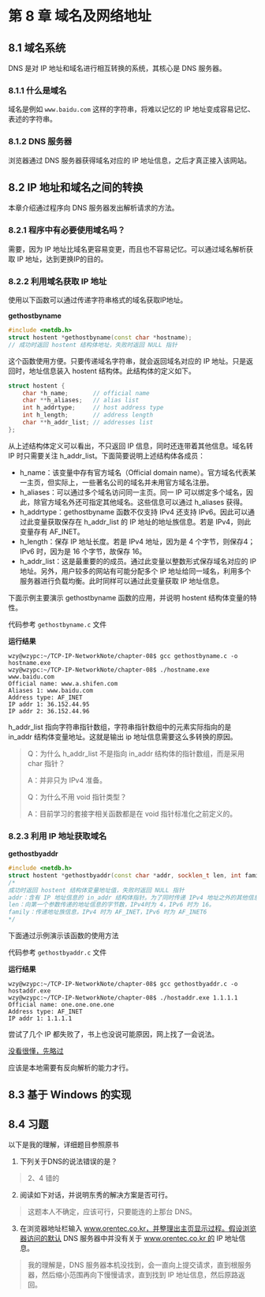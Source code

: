 # 第 8 章 域名及网络地址

## 8.1 域名系统

DNS 是对 IP 地址和域名进行相互转换的系统，其核心是 DNS 服务器。



### 8.1.1 什么是域名

域名是例如 `www.baidu.com` 这样的字符串，将难以记忆的 IP 地址变成容易记忆、表述的字符串。



### 8.1.2 DNS 服务器

浏览器通过 DNS 服务器获得域名对应的 IP 地址信息，之后才真正接入该网站。



## 8.2 IP 地址和域名之间的转换

本章介绍通过程序向 DNS 服务器发出解析请求的方法。



### 8.2.1 程序中有必要使用域名吗？

需要，因为 IP 地址比域名更容易变更，而且也不容易记忆。可以通过域名解析获取 IP 地址，达到更换IP的目的。



### 8.2.2 利用域名获取 IP 地址

使用以下函数可以通过传递字符串格式的域名获取IP地址。

**gethostbyname**

```cpp
#include <netdb.h>
struct hostent *gethostbyname(const char *hostname);
// 成功时返回 hostent 结构体地址，失败时返回 NULL 指针
```

这个函数使用方便。只要传递域名字符串，就会返回域名对应的 IP 地址。只是返回时，地址信息装入 hostent 结构体。此结构体的定义如下。

```cpp
struct hostent {
    char *h_name;       // official name
    char **h_aliases;   // alias list
    int h_addrtype;     // host address type
    int h_length;       // address length
    char **h_addr_list; // addresses list
};
```

从上述结构体定义可以看出，不只返回 IP 信息，同时还连带着其他信息。域名转 IP 时只需要关注 h_addr_list。下面简要说明上述结构体各成员：

+ h_name：该变量中存有官方域名（Official domain name）。官方域名代表某一主页，但实际上，一些著名公司的域名并未用官方域名注册。
+ h_aliases：可以通过多个域名访问同一主页。同一 IP 可以绑定多个域名，因此，除官方域名外还可指定其他域名。这些信息可以通过 h_aliases 获得。
+ h_addrtype：gethostbyname 函数不仅支持 IPv4 还支持 IPv6。因此可以通过此变量获取保存在 h_addr_list 的 IP 地址的地址族信息。若是 IPv4，则此变量存有 AF_INET。
+ h_length：保存 IP 地址长度。若是 IPv4 地址，因为是 4 个字节，则保存4；IPv6 时，因为是 16 个字节，故保存 16。
+ h_addr_list：这是最重要的的成员。通过此变量以整数形式保存域名对应的 IP 地址。另外，用户较多的网站有可能分配多个 IP 地址给同一域名，利用多个服务器进行负载均衡。此时同样可以通过此变量获取 IP 地址信息。



下面示例主要演示 gethostbyname 函数的应用，并说明 hostent 结构体变量的特性。

代码参考 `gethostbyname.c` 文件

**运行结果**

```
wzy@wzypc:~/TCP-IP-NetworkNote/chapter-08$ gcc gethostbyname.c -o hostname.exe
wzy@wzypc:~/TCP-IP-NetworkNote/chapter-08$ ./hostname.exe www.baidu.com
Official name: www.a.shifen.com 
Aliases 1: www.baidu.com 
Address type: AF_INET 
IP addr 1: 36.152.44.95 
IP addr 2: 36.152.44.96
```

h_addr_list 指向字符串指针数组，字符串指针数组中的元素实际指向的是 in_addr 结构体变量地址。这就是输出 ip 地址信息需要这么多转换的原因。



> Q：为什么 h_addr_list 不是指向 in_addr 结构体的指针数组，而是采用 char 指针？
>
> A：并非只为 IPv4 准备。
>
> Q：为什么不用 void 指针类型？
>
> A：目前学习的套接字相关函数都是在 void 指针标准化之前定义的。



### 8.2.3 利用 IP 地址获取域名

**gethostbyaddr**

```cpp
#include <netdb.h>
struct hostent *gethostbyaddr(const char *addr, socklen_t len, int family);
/*
成功时返回 hostent 结构体变量地址值，失败时返回 NULL 指针
addr：含有 IP 地址信息的 in_addr 结构体指针。为了同时传递 IPv4 地址之外的其他信息，该变量的类型声明为 char 指针
len：向第一个参数传递的地址信息的字节数，IPv4时为 4，IPv6 时为 16。
family：传递地址族信息，IPv4 时为 AF_INET，IPv6 时为 AF_INET6
*/
```

下面通过示例演示该函数的使用方法

代码参考 `gethostbyaddr.c` 文件

**运行结果**

```
wzy@wzypc:~/TCP-IP-NetworkNote/chapter-08$ gcc gethostbyaddr.c -o hostaddr.exe
wzy@wzypc:~/TCP-IP-NetworkNote/chapter-08$ ./hostaddr.exe 1.1.1.1
Official name: one.one.one.one 
Address type: AF_INET 
IP addr 1: 1.1.1.1
```



尝试了几个 IP 都失败了，书上也没说可能原因，网上找了一会说法。

[没看很懂，先略过](https://www.cnblogs.com/wunaozai/p/3753731.html)

应该是本地需要有反向解析的能力才行。



## 8.3 基于 Windows 的实现



## 8.4 习题

以下是我的理解，详细题目参照原书

1. 下列关于DNS的说法错误的是？

> 2、4 错的



2. 阅读如下对话，并说明东秀的解决方案是否可行。

> 这题本人不确定，应该可行，只要能连的上那台 DNS。



3. 在浏览器地址栏输入 www.orentec.co.kr，并整理出主页显示过程。假设浏览器访问的默认 DNS 服务器中并没有关于 www.orentec.co.kr 的 IP 地址信息。

> 我的理解是，DNS 服务器本机没找到，会一直向上提交请求，直到根服务器，然后缩小范围再向下慢慢请求，直到找到 IP 地址信息，然后原路返回。


